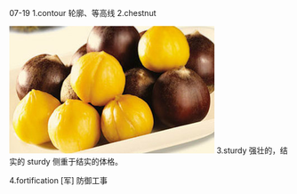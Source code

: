 07-19
1.contour
轮廓、等高线
2.chestnut

![](.png)
3.sturdy
强壮的，结实的
sturdy 侧重于结实的体格。

4.fortification
[军] 防御工事
